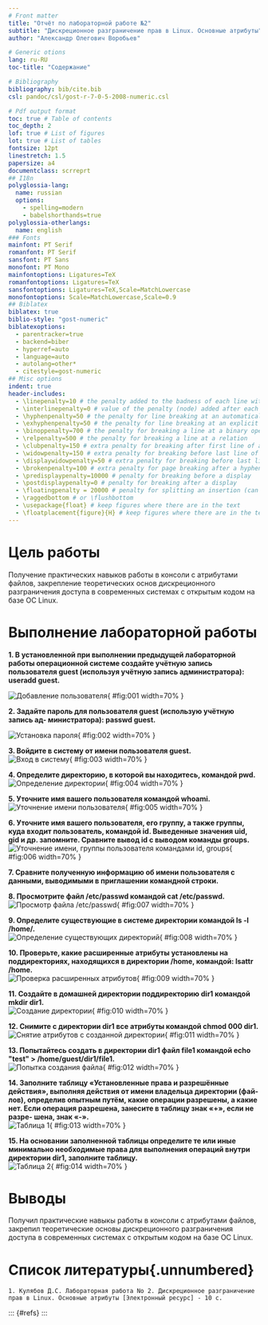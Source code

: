 ```yaml
---
# Front matter
title: "Отчёт по лабораторной работе №2"
subtitle: "Дискреционное разграничение прав в Linux. Основные атрибуты"
author: "Александр Олегович Воробьев"

# Generic otions
lang: ru-RU
toc-title: "Содержание"

# Bibliography
bibliography: bib/cite.bib
csl: pandoc/csl/gost-r-7-0-5-2008-numeric.csl

# Pdf output format
toc: true # Table of contents
toc_depth: 2
lof: true # List of figures
lot: true # List of tables
fontsize: 12pt
linestretch: 1.5
papersize: a4
documentclass: scrreprt
## I18n
polyglossia-lang:
  name: russian
  options:
	- spelling=modern
	- babelshorthands=true
polyglossia-otherlangs:
  name: english
### Fonts
mainfont: PT Serif
romanfont: PT Serif
sansfont: PT Sans
monofont: PT Mono
mainfontoptions: Ligatures=TeX
romanfontoptions: Ligatures=TeX
sansfontoptions: Ligatures=TeX,Scale=MatchLowercase
monofontoptions: Scale=MatchLowercase,Scale=0.9
## Biblatex
biblatex: true
biblio-style: "gost-numeric"
biblatexoptions:
  - parentracker=true
  - backend=biber
  - hyperref=auto
  - language=auto
  - autolang=other*
  - citestyle=gost-numeric
## Misc options
indent: true
header-includes:
  - \linepenalty=10 # the penalty added to the badness of each line within a paragraph (no associated penalty node) Increasing the value makes tex try to have fewer lines in the paragraph.
  - \interlinepenalty=0 # value of the penalty (node) added after each line of a paragraph.
  - \hyphenpenalty=50 # the penalty for line breaking at an automatically inserted hyphen
  - \exhyphenpenalty=50 # the penalty for line breaking at an explicit hyphen
  - \binoppenalty=700 # the penalty for breaking a line at a binary operator
  - \relpenalty=500 # the penalty for breaking a line at a relation
  - \clubpenalty=150 # extra penalty for breaking after first line of a paragraph
  - \widowpenalty=150 # extra penalty for breaking before last line of a paragraph
  - \displaywidowpenalty=50 # extra penalty for breaking before last line before a display math
  - \brokenpenalty=100 # extra penalty for page breaking after a hyphenated line
  - \predisplaypenalty=10000 # penalty for breaking before a display
  - \postdisplaypenalty=0 # penalty for breaking after a display
  - \floatingpenalty = 20000 # penalty for splitting an insertion (can only be split footnote in standard LaTeX)
  - \raggedbottom # or \flushbottom
  - \usepackage{float} # keep figures where there are in the text
  - \floatplacement{figure}{H} # keep figures where there are in the text
---
```


# Цель работы

Получение практических навыков работы в консоли с атрибутами файлов, закрепление теоретических основ дискреционного разграничения доступа в современных системах с открытым кодом на базе ОС Linux.

# Выполнение лабораторной работы

**1. В установленной при выполнении предыдущей лабораторной работы
операционной системе создайте учётную запись пользователя guest (используя учётную запись администратора): useradd guest.** 

![Добавление пользователя](screens/1.png){ #fig:001 width=70% } 

**2. Задайте пароль для пользователя guest (использую учётную запись ад- министратора): passwd guest.**  

![Установка пароля](screens/2.png){ #fig:002 width=70% }   

**3. Войдите в систему от имени пользователя guest.**  
![Вход в систему](screens/3.png){ #fig:003 width=70% }  

**4. Определите директорию, в которой вы находитесь, командой pwd.**  
![Определение директории](screens/4.png){ #fig:004 width=70% }  

**5. Уточните имя вашего пользователя командой whoami.**  
![Уточнение имени пользователя](screens/5.png){ #fig:005 width=70% }  

**6. Уточните имя вашего пользователя, его группу, а также группы, куда входит пользователь, командой id. Выведенные значения uid, gid и др. запомните. Сравните вывод id с выводом команды groups.**  
![Уточнение имени, группы пользователя командами id, groups](screens/6.png){ #fig:006 width=70% }  

**7. Сравните полученную информацию об имени пользователя с данными,
выводимыми в приглашении командной строки.**

**8. Просмотрите файл /etc/passwd командой cat /etc/passwd.**  
![Просмотр файла /etc/passwd](screens/7.png){ #fig:007 width=70% }  

**9. Определите существующие в системе директории командой ls -l /home/.**  
![Определение существующих директорий](screens/8.png){ #fig:008 width=70% }  

**10. Проверьте, какие расширенные атрибуты установлены на поддиректориях, находящихся в директории /home, командой: lsattr /home.**  
![Проверка расширенных атрибутов](screens/9.png){ #fig:009 width=70% }  

**11. Создайте в домашней директории поддиректорию dir1 командой mkdir dir1.**  
![Создание директории](screens/10.png){ #fig:010 width=70% }  

**12. Снимите с директории dir1 все атрибуты командой chmod 000 dir1.**  
![Снятие атрибутов с созданной директории](screens/11.png){ #fig:011 width=70% } 

**13. Попытайтесь создать в директории dir1 файл file1 командой echo "test" > /home/guest/dir1/file1.**  
![Попытка создания файла](screens/12.png){ #fig:012 width=70% }  

**14. Заполните таблицу «Установленные права и разрешённые действия», выполняя действия от имени владельца директории (фай- лов), определив опытным путём, какие операции разрешены, а какие нет. Если операция разрешена, занесите в таблицу знак «+», если не разре- шена, знак «-».**  
![Таблица 1](screens/14.png){ #fig:013 width=70% }  

**15. На основании заполненной таблицы определите те или иные минимально необходимые права для выполнения операций внутри директории dir1, заполните таблицу.**  
![Таблица 2](screens/15.png){ #fig:014 width=70% }  


# Выводы

Получил практические навыкы работы в консоли с атрибутами файлов, закрепил теоретические основы дискреционного разграничения доступа в современных системах с открытым кодом на базе ОС Linux.

# Список литературы{.unnumbered}

	1. Кулябов Д.С. Лабораторная работа No 2. Дискреционное разграничение прав в Linux. Основные атрибуты [Электронный ресурс] - 10 с.

::: {#refs}
:::
